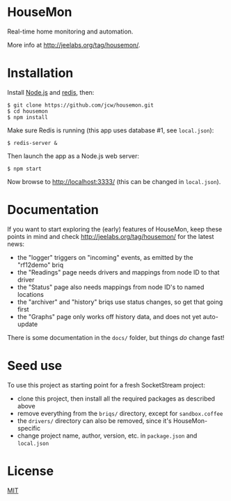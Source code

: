 # HouseMon

Real-time home monitoring and automation.

More info at <http://jeelabs.org/tag/housemon/>.

# Installation

Install [Node.js](http://nodejs.org) and [redis](http://redis.io), then:

    $ git clone https://github.com/jcw/housemon.git
    $ cd housemon
    $ npm install
    
Make sure Redis is running (this app uses database #1, see `local.json`):

    $ redis-server &

Then launch the app as a Node.js web server:

    $ npm start

Now browse to <http://localhost:3333/> (this can be changed in `local.json`).

# Documentation

If you want to start exploring the (early) features of HouseMon, keep these  
points in mind and check <http://jeelabs.org/tag/housemon/> for the latest news:

* the "logger" triggers on "incoming" events, as emitted by the "rf12demo" briq
* the "Readings" page needs drivers and mappings from node ID to that driver
* the "Status" page also needs mappings from node ID's to named locations
* the "archiver" and "history" briqs use status changes, so get that going first
* the "Graphs" page only works off history data, and does not yet auto-update

There is some documentation in the `docs/` folder, but things *do* change fast!

# Seed use

To use this project as starting point for a fresh SocketStream project:

* clone this project, then install all the required packages as described above
* remove everything from the `briqs/` directory, except for `sandbox.coffee`
* the `drivers/` directory can also be removed, since it's HouseMon-specific
* change project name, author, version, etc. in `package.json` and `local.json`

# License

[MIT](http://opensource.org/licenses/MIT)
